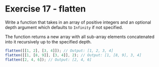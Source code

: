 # Exercise 17 - flatten

Write a function that takes in an array of positive integers and an optional depth argument which defaults to `Infinity` if not specified.

The function returns a new array with all sub-array elements concatenated into it recursively up to the specified depth.

```javascript
flatten([[1, 2], [3, 4]]); // Output: [1, 2, 3, 4]
flatten([[1, [8, 9]], [3, 4]], 2); // Output: [1, [8, 9], 3, 4]
flatten([2, 4, 6]); // Output: [2, 4, 6]
```
